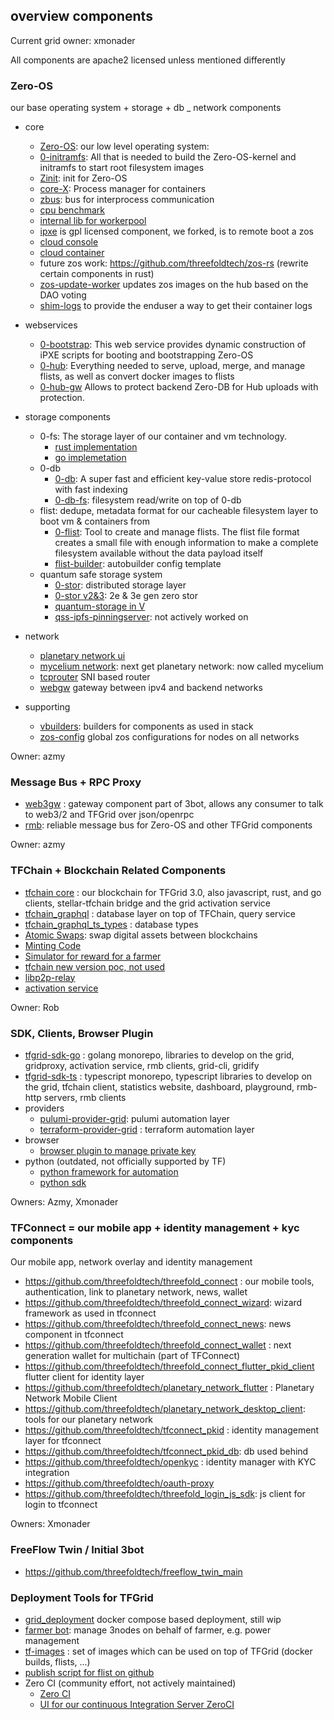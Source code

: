 ## overview components

Current grid owner: xmonader

All components are apache2 licensed unless mentioned differently

### Zero-OS

our base operating system + storage + db _ network components

* core
    * [Zero-OS](https://github.com/threefoldtech/zos): our low level operating system: 
    * [0-initramfs](https://github.com/threefoldtech/0-initramfs): All that is needed to build the Zero-OS-kernel and initramfs to start root filesystem
    images
    * [Zinit](https://github.com/threefoldtech/zinit): init for Zero-OS
    * [core-X](https://github.com/threefoldtech/corex): Process manager for containers
    * [zbus](https://github.com/threefoldtech/zbus): bus for interprocess communication
    * [cpu benchmark](https://github.com/threefoldtech/cpu-benchmark-simple)
    * [internal lib for workerpool](https://github.com/threefoldtech/tokio-worker-pool)
    * [ipxe](https://github.com/threefoldtech/ipxe) is gpl licensed component, we forked, is to remote boot a zos
    * [cloud console](https://github.com/threefoldtech/cloud-console)
    * [cloud container](https://github.com/threefoldtech/cloud-container)
    * future zos work: https://github.com/threefoldtech/zos-rs  (rewrite certain components in rust)
    * [zos-update-worker](https://github.com/threefoldtech/zos-update-worker) updates zos images on the hub based on the DAO voting
    * [shim-logs](https://github.com/threefoldtech/shim-logs) to provide the enduser a way to get their container logs

* webservices
    * [0-bootstrap](https://github.com/threefoldtech/0-bootstrap): This web service provides dynamic construction of iPXE scripts for booting and bootstrapping Zero-OS 
    * [0-hub](https://github.com/threefoldtech/0-hub): Everything needed to serve, upload, merge, and manage flists, as well as convert docker images to flists 
    * [0-hub-gw](https://github.com/threefoldtech/0-hub-gw) Allows to protect backend Zero-DB for Hub uploads with protection.
* storage components
    * 0-fs: The storage layer of our container and vm technology.
        * [rust implementation](https://github.com/threefoldtech/rfs)
        * [go implemetation](https://github.com/threefoldtech/0-fs)
    * 0-db
        * [0-db](https://github.com/threefoldtech/0-db): A super fast and efficient key-value store redis-protocol with fast indexing
        * [0-db-fs](https://github.com/threefoldtech/0-db-fs): filesystem read/write on top of 0-db
    * flist: dedupe, metadata format for our cacheable filesystem layer to boot vm & containers from
        * [0-flist](https://github.com/threefoldtech/0-flist): Tool to create and manage flists. The flist file format creates a small file with enough information to make a complete filesystem available without the data payload itself
        * [flist-builder](https://github.com/threefoldtech/flist-builder-config): autobuilder config template
    * quantum safe storage system  
        * [0-stor](https://github.com/threefoldtech/0-stor): distributed storage layer
        * [0-stor v2&3](https://github.com/threefoldtech/0-stor_v2): 2e & 3e gen zero stor
        * [quantum-storage in V](https://github.com/threefoldtech/quantum-storage)
        * [qss-ipfs-pinningserver](https://github.com/threefoldtech/qss-ipfs-pinningserver): not actively worked on
* network
    * [planetary network ui](https://github.com/threefoldtech/Planetary-Network)
    * [mycelium network](https://github.com/threefoldtech/mycelium): next get planetary network: now called mycelium
    * [tcprouter](https://github.com/threefoldtech/tcprouter) SNI based router
    * [webgw](https://github.com/threefoldtech/webgw) gateway between ipv4 and backend networks
* supporting
    * [vbuilders](https://github.com/threefoldtech/vbuilders): builders for components as used in stack
    * [zos-config](https://github.com/threefoldtech/zos-config) global zos configurations for nodes on all networks

Owner: azmy

### Message Bus + RPC Proxy

- [web3gw](https://github.com/threefoldtech/web3gw) : gateway component part of 3bot, allows any consumer to talk to web3/2 and TFGrid over json/openrpc
- [rmb](https://github.com/threefoldtech/rmb-rs): reliable message bus for Zero-OS and other TFGrid components

Owner: azmy

### TFChain + Blockchain Related Components

- [tfchain core](https://github.com/threefoldtech/tfchain) : our blockchain for TFGrid 3.0, also javascript, rust, and go clients, stellar-tfchain bridge and the grid activation service
- [tfchain_graphql](https://github.com/threefoldtech/tfchain_graphql) : database layer on top of TFChain, query service
- [tfchain_graphql_ts_types](https://github.com/threefoldtech/tfchain_graphql_ts_types) : database types
- [Atomic Swaps](https://github.com/threefoldtech/atomicswap): swap digital assets between blockchains
- [Minting Code](https://github.com/threefoldtech/minting_v3)
- [Simulator for reward for a farmer](https://github.com/threefoldtech/tfgrid_simulator)
- [tfchain new version poc, not used](https://github.com/threefoldtech/tfchain3)
- [libp2p-relay](https://github.com/threefoldtech/libp2p-relay)
- [activation service](https://github.com/threefoldtech/tfchain_activation_service)

Owner: Rob


###  SDK, Clients, Browser Plugin

- [tfgrid-sdk-go](https://github.com/threefoldtech/tfgrid-sdk-go) : golang monorepo, libraries to develop on the grid, gridproxy, activation service, rmb clients, grid-cli, gridify
- [tfgrid-sdk-ts](https://github.com/threefoldtech/tfgrid-sdk-ts) : typescript monorepo, typescript libraries to develop on the grid, tfchain client, statistics website, dashboard, playground, rmb-http servers, rmb clients
- providers
    - [pulumi-provider-grid](https://github.com/threefoldtech/pulumi-provider-grid): pulumi automation layer
    - [terraform-provider-grid](https://github.com/threefoldtech/terraform-provider-grid) : terraform automation layer
- browser
    - [browser plugin to manage private key](https://github.com/threefoldtech/tf-wallet-connector-extension)
 - python (outdated, not officially supported by TF)
     - [python framework for automation](https://github.com/threefoldtech/js-ng)
     - [python sdk](https://github.com/threefoldtech/js-sdk)

Owners: Azmy, Xmonader

### TFConnect = our mobile app + identity management + kyc components

Our mobile app, network overlay and identity management

- https://github.com/threefoldtech/threefold_connect : our mobile tools, authentication, link to planetary network, news, wallet
- https://github.com/threefoldtech/threefold_connect_wizard: wizard framework as used in tfconnect
- https://github.com/threefoldtech/threefold_connect_news: news component in tfconnect
- https://github.com/threefoldtech/threefold_connect_wallet : next generation wallet for multichain (part of TFConnect)
- https://github.com/threefoldtech/threefold_connect_flutter_pkid_client flutter client for identity layer
- https://github.com/threefoldtech/planetary_network_flutter : Planetary Network Mobile Client
- https://github.com/threefoldtech/planetary_network_desktop_client: tools for our planetary network
- https://github.com/threefoldtech/tfconnect_pkid : identity management layer for tfconnect
- https://github.com/threefoldtech/tfconnect_pkid_db: db used behind
- https://github.com/threefoldtech/openkyc : identity manager with KYC integration
- https://github.com/threefoldtech/oauth-proxy
- https://github.com/threefoldtech/threefold_login_js_sdk: js client for login to tfconnect

Owners: Xmonader

### FreeFlow Twin / Initial 3bot

- https://github.com/threefoldtech/freeflow_twin_main

### Deployment Tools for TFGrid

- [grid_deployment](https://github.com/threefoldtech/grid_deployment) docker compose based deployment, still wip
- [farmer bot](https://github.com/threefoldtech/farmerbot): manage 3nodes on behalf of farmer, e.g. power management
- [tf-images](https://github.com/threefoldtech/tf-images) : set of images which can be used on top of TFGrid (docker builds, flists, ...)
- [publish script for flist on github](https://github.com/threefoldtech/publish-flist)
- Zero CI (community effort, not actively maintained)
     - [Zero CI](https://github.com/threefoldtech/zeroCI)
     - [UI for our continuous Integration Server ZeroCI](https://github.com/threefoldtech/zeroci-ui)

